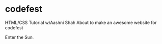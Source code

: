 # codefest
HTML/CSS Tutorial w/Aashni Shah
About to make an awesome website for codefest
<html>
<head>
	<title>CodeFest</title>
</head>
<body>

</body>
</html>
Enter the Sun. 